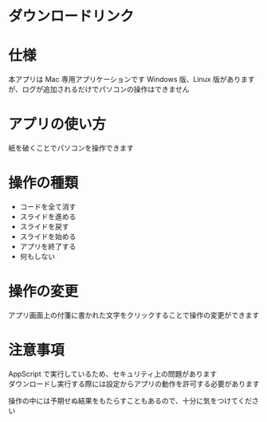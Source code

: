 # ダウンロードリンク

# 仕様

本アプリは Mac 専用アプリケーションです
Windows 版、Linux 版がありますが、ログが追加されるだけでパソコンの操作はできません

# アプリの使い方

紙を破くことでパソコンを操作できます

# 操作の種類

- コードを全て消す
- スライドを進める
- スライドを戻す
- スライドを始める
- アプリを終了する
- 何もしない

# 操作の変更

アプリ画面上の付箋に書かれた文字をクリックすることで操作の変更ができます

# 注意事項

AppScript で実行しているため、セキュリティ上の問題があります  
ダウンロードし実行する際には設定からアプリの動作を許可する必要があります

操作の中には予期せぬ結果をもたらすこともあるので、十分に気をつけてください
